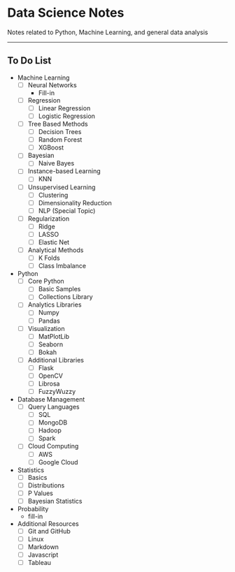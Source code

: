 # Data Science Notes
Notes related to Python, Machine Learning, and general data analysis

---

## To Do List
- Machine Learning
    - [ ] Neural Networks
        - Fill-in
    - [ ] Regression
        - [ ] Linear Regression
        - [ ] Logistic Regression
    - [ ] Tree Based Methods
        - [ ] Decision Trees
        - [ ] Random Forest
        - [ ] XGBoost
    - [ ] Bayesian
        - [ ] Naive Bayes
    - [ ] Instance-based Learning
        - [ ] KNN
    - [ ] Unsupervised Learning
        - [ ] Clustering
        - [ ] Dimensionality Reduction
        - [ ] NLP (Special Topic)
    - [ ] Regularization
        - [ ] Ridge
        - [ ] LASSO
        - [ ] Elastic Net
    - [ ] Analytical Methods
        - [ ] K Folds
        - [ ] Class Imbalance
- Python
    - [ ] Core Python
        - [ ] Basic Samples
        - [ ] Collections Library
    - [ ] Analytics Libraries
        - [ ] Numpy 
        - [ ] Pandas
    - [ ] Visualization
        - [ ] MatPlotLib
        - [ ] Seaborn
        - [ ] Bokah
    - [ ] Additional Libraries
        - [ ] Flask
        - [ ] OpenCV
        - [ ] Librosa
        - [ ] FuzzyWuzzy
- Database Management
    - [ ] Query Languages
        - [ ] SQL
        - [ ] MongoDB
        - [ ] Hadoop
        - [ ] Spark
    - [ ] Cloud Computing
        - [ ] AWS
        - [ ] Google Cloud
- Statistics
    - [ ] Basics
    - [ ] Distributions
    - [ ] P Values
    - [ ] Bayesian Statistics
- Probability
    - fill-in
- Additional Resources
    - [ ] Git and GitHub
    - [ ] Linux
    - [ ] Markdown
    - [ ] Javascript
    - [ ] Tableau
